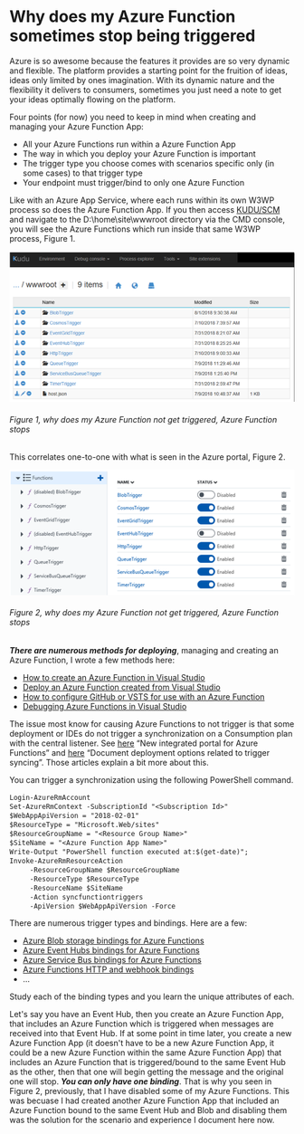 # Why does my Azure Function sometimes stop being triggered

Azure is so awesome because the features it provides are so very dynamic and flexible.  The platform provides a starting point for the fruition of ideas, ideas only limited by ones imagination.  With its dynamic nature and the flexibility it delivers to consumers, sometimes you just need a note to get your ideas optimally flowing on the platform.

Four points (for now) you need to keep in mind when creating and managing your Azure Function App:

+ All your Azure Functions run within a Azure Function App
+ The way in which you deploy your Azure Function is important
+ The trigger type you choose comes with scenarios specific only (in some cases) to that trigger type
+ Your endpoint must trigger/bind to only one Azure Function

Like with an Azure App Service, where each runs within its own W3WP process so does the Azure Function App.  If you then access [KUDU/SCM][LINK1] and navigate to the D:\home\site\wwwroot directory via the CMD console, you will see the Azure Functions which run inside that same W3WP process, Figure 1.

![why does my Azure Function not get triggered, Azure Function stops][FIGURE1]
###### Figure 1, why does my Azure Function not get triggered, Azure Function stops

This correlates one-to-one with what is seen in the Azure portal, Figure 2.

![why does my Azure Function not get triggered, Azure Function stops][FIGURE2]
###### Figure 2, why does my Azure Function not get triggered, Azure Function stops

***There are numerous methods for deploying***, managing and creating an Azure Function, I wrote a few methods here:

+ [How to create an Azure Function in Visual Studio][LINK2]
+ [Deploy an Azure Function created from Visual Studio][LINK3]
+ [How to configure GitHub or VSTS for use with an Azure Function][LINK4]
+ [Debugging Azure Functions in Visual Studio][LINK5]

The issue most know for causing Azure Functions to not trigger is that some deployment or IDEs do not trigger a synchronization on a Consumption plan with the central listener.  See [here][LINK10] “New integrated portal for Azure Functions” and [here][LINK11] “Document deployment options related to trigger syncing”.  Those articles explain a bit more about this.

You can trigger a synchronization using the following PowerShell command.

```
Login-AzureRmAccount
Set-AzureRmContext -SubscriptionId "<Subscription Id>"
$WebAppApiVersion = "2018-02-01"
$ResourceType = "Microsoft.Web/sites"
$ResourceGroupName = "<Resource Group Name>"
$SiteName = "<Azure Function App Name>"
Write-Output "PowerShell function executed at:$(get-date)";
Invoke-AzureRmResourceAction
     -ResourceGroupName $ResourceGroupName
     -ResourceType $ResourceType
     -ResourceName $SiteName
     -Action syncfunctiontriggers
     -ApiVersion $WebAppApiVersion -Force
```

There are numerous trigger types and bindings.  Here are a few:

+ [Azure Blob storage bindings for Azure Functions][LINK6]
+ [Azure Event Hubs bindings for Azure Functions][LINK7]
+ [Azure Service Bus bindings for Azure Functions][LINK8]
+ [Azure Functions HTTP and webhook bindings][LINK9]
+ …

Study each of the binding types and you learn the unique attributes of each.

Let's say you have an Event Hub, then you create an Azure Function App, that includes an Azure Function which is triggered when messages are received into that Event Hub.  If at some point in time later, you create a new Azure Function App (it doesn't have to be a new Azure Function App, it could be a new Azure Function within the same Azure Function App) that includes an Azure Function that is triggered/bound to the same Event Hub as the other, then that one will begin getting the message and the original one will stop.  ***You can only have one binding***.  That is why you seen in Figure 2, previously, that I have disabled some of my Azure Functions.  This was becuase I had created another Azure Function App that included an Azure Function bound to the same Event Hub and Blob and disabling them was the solution for the scenario and experience I document here now.

[LINK1]: 2014/2014-03-using-kudu-with-windows-azure-web-sites.md
[LINK2]: tbd
[LINK3]: tbd
[LINK4]: tbd
[LINK5]: tbd
[LINK6]: https://docs.microsoft.com/en-us/azure/azure-functions/functions-bindings-storage-blob
[LINK7]: https://docs.microsoft.com/en-us/azure/azure-functions/functions-bindings-event-hubs
[LINK8]: https://docs.microsoft.com/en-us/azure/azure-functions/functions-bindings-service-bus
[LINK9]: https://docs.microsoft.com/en-us/azure/azure-functions/functions-bindings-http-webhook
[LINK10]: https://blogs.msdn.microsoft.com/appserviceteam/2017/04/10/new-integrated-portal-for-azure-functions/
[LINK11]: https://github.com/Azure/Azure-Functions/issues/210

[FIGURE1]: ../images/2018/msdn-0070.png "Figure 1, why does my Azure Function not get triggered, Azure Function stops"
[FIGURE2]: ../images/2018/msdn-0071.png "Figure 2, why does my Azure Function not get triggered, Azure Function stops"
